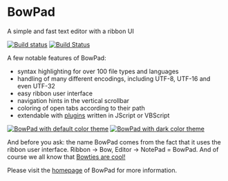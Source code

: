 # BowPad
A simple and fast text editor with a ribbon UI

[![Build status](https://ci.appveyor.com/api/projects/status/kp9i9c0ncj8g1u9m?svg=true)](https://ci.appveyor.com/project/stefankueng/bowpad)
[![Build Status](https://tortoisesvn.visualstudio.com/tortoisesvnGitHub/_apis/build/status/stefankueng.BowPad)](https://tortoisesvn.visualstudio.com/tortoisesvnGitHub/_build/latest?definitionId=5)

A few notable features of BowPad:

- syntax highlighting for over 100 file types and languages
- handling of many different encodings, including UTF-8, UTF-16 and even UTF-32
- easy ribbon user interface
- navigation hints in the vertical scrollbar
- coloring of open tabs according to their path
- extendable with [plugins](https://tools.stefankueng.com/BowPad_plugins.html) written in JScript or VBScript

[![BowPad with default color theme](https://tools.stefankueng.com/img/bowpad/BowPadDefaultTheme-small.27006c89.png)](https://tools.stefankueng.com/img/bowpad/BowPadDefaultTheme.fc56fdf3.png)
[![BowPad with dark color theme](https://tools.stefankueng.com/img/bowpad/BowPadDarkTheme-small.1f85b4ea.png)](https://tools.stefankueng.com/img/bowpad/BowPadDarkTheme.7d6cfe54.png)

And before you ask: the name BowPad comes from the fact that it uses the ribbon user interface.
Ribbon → Bow, Editor → NotePad = BowPad.
And of course we all know that [Bowties are cool!](http://www.bbc.co.uk/doctorwho/)

Please visit the [homepage](https://tools.stefankueng.com/BowPad.html) of BowPad for more information.
